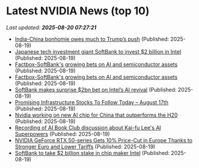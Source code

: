 # Latest NVIDIA News (top 10)
_Last updated: **2025-08-20 07:27:21**_

- [India-China bonhomie owes much to Trump’s push](https://economictimes.indiatimes.com/news/economy/foreign-trade/trump-india-china-bonhomie-trade-tariffs-jaishankar-wang-yi-modi-xi-jinping/articleshow/123377807.cms) (Published: 2025-08-19)
- [Japanese tech investment giant SoftBank to invest $2 billion in Intel](https://biztoc.com/x/aa69511c0a8e5d9d) (Published: 2025-08-19)
- [Factbox-SoftBank's growing bets on AI and semiconductor assets](https://finance.yahoo.com/news/factbox-softbanks-growing-bets-ai-072152683.html) (Published: 2025-08-19)
- [Factbox-SoftBank's growing bets on AI and semiconductor assets](https://finance.yahoo.com/news/factbox-softbanks-growing-bets-ai-072152313.html) (Published: 2025-08-19)
- [SoftBank makes surprise $2bn bet on Intel’s AI revival](https://www.irishtimes.com/business/2025/08/19/softbank-makes-surprise-2bn-bet-on-intels-ai-revival/) (Published: 2025-08-19)
- [Promising Infrastructure Stocks To Follow Today – August 17th](https://www.etfdailynews.com/2025/08/19/promising-infrastructure-stocks-to-follow-today-august-17th/) (Published: 2025-08-19)
- [Nvidia working on new AI chip for China that outperforms the H20](https://economictimes.indiatimes.com/tech/artificial-intelligence/nvidia-working-on-new-ai-chip-for-china-that-outperforms-the-h20/articleshow/123380492.cms) (Published: 2025-08-19)
- [Recording of AI Book Club discussion about Kai-fu Lee's AI Superpowers](https://idratherbewriting.com/blog/book-club-lee-ai-superpowers) (Published: 2025-08-19)
- [NVIDIA GeForce RTX 50-series Gets 10% Price-Cut in Europe Thanks to Stronger Euro and Lower Tariffs](https://www.techpowerup.com/340062/nvidia-geforce-rtx-50-series-gets-10-price-cut-in-europe-thanks-to-stronger-euro-and-lower-tariffs) (Published: 2025-08-19)
- [SoftBank to take $2 billion stake in chip maker Intel](https://www.hurriyetdailynews.com/softbank-to-take-2-billion-stake-in-chip-maker-intel-212668) (Published: 2025-08-19)
